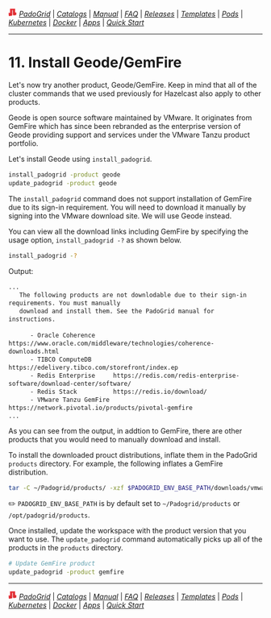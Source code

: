![PadoGrid](https://github.com/padogrid/padogrid/raw/develop/images/padogrid-3d-16x16.png) [*PadoGrid*](https://github.com/padogrid) | [*Catalogs*](https://github.com/padogrid/catalog-bundles/blob/master/all-catalog.md) | [*Manual*](https://github.com/padogrid/padogrid/wiki) | [*FAQ*](https://github.com/padogrid/padogrid/wiki/faq) | [*Releases*](https://github.com/padogrid/padogrid/releases) | [*Templates*](https://github.com/padogrid/padogrid/wiki/Using-Bundle-Templates) | [*Pods*](https://github.com/padogrid/padogrid/wiki/Understanding-Padogrid-Pods) | [*Kubernetes*](https://github.com/padogrid/padogrid/wiki/Kubernetes) | [*Docker*](https://github.com/padogrid/padogrid/wiki/Docker) | [*Apps*](https://github.com/padogrid/padogrid/wiki/Apps) | [*Quick Start*](https://github.com/padogrid/padogrid/wiki/Quick-Start)

---

# 11. Install Geode/GemFire

Let's now try another product, Geode/GemFire. Keep in mind that all of the cluster commands that we used previously for Hazelcast also apply to other products. 

Geode is open source software maintained by VMware. It originates from GemFire which has since been rebranded as the enterprise version of Geode providing support and services under the VMware Tanzu product portfolio. 

Let's install Geode using `install_padogrid`.


```bash
install_padogrid -product geode
update_padogrid -product geode
```

The `install_padogrid` command does not support installation of GemFire due to its sign-in requirement. You will need to download it manually by signing into the VMware download site. We will use Geode instead.

You can view all the download links including GemFire by specifying the usage option, `install_padogrid -?` as shown below.


```bash
install_padogrid -?
```

Output:

```console
...
   The following products are not downlodable due to their sign-in requirements. You must manually
   download and install them. See the PadoGrid manual for instructions.

      - Oracle Coherence     https://www.oracle.com/middleware/technologies/coherence-downloads.html
      - TIBCO ComputeDB      https://edelivery.tibco.com/storefront/index.ep
      - Redis Enterprise     https://redis.com/redis-enterprise-software/download-center/software/
      - Redis Stack          https://redis.io/download/
      - VMware Tanzu GemFire https://network.pivotal.io/products/pivotal-gemfire
...
```

As you can see from the output, in addtion to GemFire, there are other products that you would need to manually download and install.

To install the downloaded prouct distributions, inflate them in the PadoGrid `products` directory. For example, the following inflates a GemFire distribution.

```bash
tar -C ~/Padogrid/products/ -xzf $PADOGRID_ENV_BASE_PATH/downloads/vmware-gemfire-9.15.3.tgz
```

✏️ `PADOGRID_ENV_BASE_PATH` is by default set to `~/Padogrid/products` or `/opt/padogrid/products`.


Once installed, update the workspace with the product version that you want to use. The `update_padogrid` command automatically picks up all of the products in the `products` directory.

```bash
# Update GemFire product
update_padogrid -product gemfire
```

---

![PadoGrid](https://github.com/padogrid/padogrid/raw/develop/images/padogrid-3d-16x16.png) [*PadoGrid*](https://github.com/padogrid) | [*Catalogs*](https://github.com/padogrid/catalog-bundles/blob/master/all-catalog.md) | [*Manual*](https://github.com/padogrid/padogrid/wiki) | [*FAQ*](https://github.com/padogrid/padogrid/wiki/faq) | [*Releases*](https://github.com/padogrid/padogrid/releases) | [*Templates*](https://github.com/padogrid/padogrid/wiki/Using-Bundle-Templates) | [*Pods*](https://github.com/padogrid/padogrid/wiki/Understanding-Padogrid-Pods) | [*Kubernetes*](https://github.com/padogrid/padogrid/wiki/Kubernetes) | [*Docker*](https://github.com/padogrid/padogrid/wiki/Docker) | [*Apps*](https://github.com/padogrid/padogrid/wiki/Apps) | [*Quick Start*](https://github.com/padogrid/padogrid/wiki/Quick-Start)
